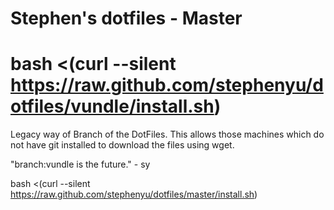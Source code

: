 Stephen's dotfiles - Master
========


bash <(curl --silent https://raw.github.com/stephenyu/dotfiles/vundle/install.sh)
=======
Legacy way of Branch of the DotFiles.
This allows those machines which do not have git installed to download the files using wget.

"branch:vundle is the future." - sy

bash <(curl --silent https://raw.github.com/stephenyu/dotfiles/master/install.sh)
